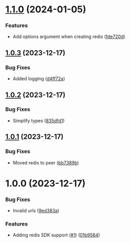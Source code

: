 # [1.1.0](https://github.com/kapetacom/sdk-nodejs-redis/compare/v1.0.3...v1.1.0) (2024-01-05)


### Features

* Add options argument when creating redis ([fde720d](https://github.com/kapetacom/sdk-nodejs-redis/commit/fde720dad165abcf1ba61c49e713955dc2352db7))

## [1.0.3](https://github.com/kapetacom/sdk-nodejs-redis/compare/v1.0.2...v1.0.3) (2023-12-17)


### Bug Fixes

* Added logging ([d4ff72a](https://github.com/kapetacom/sdk-nodejs-redis/commit/d4ff72a54c88eb3dac083d35c4f8a8f5f9bbfda2))

## [1.0.2](https://github.com/kapetacom/sdk-nodejs-redis/compare/v1.0.1...v1.0.2) (2023-12-17)


### Bug Fixes

* Simplify types ([835dfd1](https://github.com/kapetacom/sdk-nodejs-redis/commit/835dfd1ad62aebb352e78944b99b2edb05f316bd))

## [1.0.1](https://github.com/kapetacom/sdk-nodejs-redis/compare/v1.0.0...v1.0.1) (2023-12-17)


### Bug Fixes

* Moved redis to peer ([bb7389b](https://github.com/kapetacom/sdk-nodejs-redis/commit/bb7389bd24d552b69a88d4f7f182b00104276855))

# 1.0.0 (2023-12-17)


### Bug Fixes

* Invalid urls ([9ed383a](https://github.com/kapetacom/sdk-nodejs-redis/commit/9ed383a49cb60f7b1a0a12cb9c3444f116bbd646))


### Features

* Adding redis SDK support ([#1](https://github.com/kapetacom/sdk-nodejs-redis/issues/1)) ([01b9584](https://github.com/kapetacom/sdk-nodejs-redis/commit/01b9584295209458668ad0168bfec446cfb96264))
